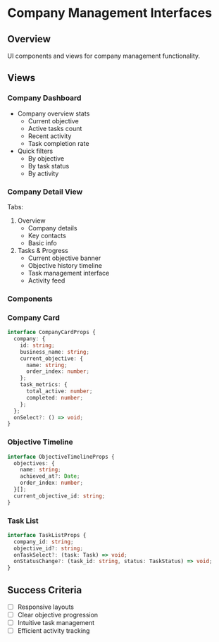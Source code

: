 # Company Management Interfaces

## Overview
UI components and views for company management functionality.

## Views

### Company Dashboard
- Company overview stats
  - Current objective
  - Active tasks count
  - Recent activity
  - Task completion rate
- Quick filters
  - By objective
  - By task status
  - By activity

### Company Detail View
Tabs:
1. Overview
   - Company details
   - Key contacts
   - Basic info
2. Tasks & Progress
   - Current objective banner
   - Objective history timeline
   - Task management interface
   - Activity feed

### Components

### Company Card
```typescript
interface CompanyCardProps {
  company: {
    id: string;
    business_name: string;
    current_objective: {
      name: string;
      order_index: number;
    };
    task_metrics: {
      total_active: number;
      completed: number;
    };
  };
  onSelect?: () => void;
}
```

### Objective Timeline
```typescript
interface ObjectiveTimelineProps {
  objectives: {
    name: string;
    achieved_at?: Date;
    order_index: number;
  }[];
  current_objective_id: string;
}
```

### Task List
```typescript
interface TaskListProps {
  company_id: string;
  objective_id?: string;
  onTaskSelect?: (task: Task) => void;
  onStatusChange?: (task_id: string, status: TaskStatus) => void;
}
```

## Success Criteria
- [ ] Responsive layouts
- [ ] Clear objective progression
- [ ] Intuitive task management
- [ ] Efficient activity tracking 